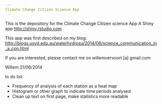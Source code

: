 ```yaml
---
Climate Change Citizen Science App
---
```

This is the depository for the Climate Change Citizen science App
A Shiny app http://shiny.rstudio.com

This app was first described on my blog: http://blogs.usyd.edu.au/waterhydrosu/2014/06/science_communication_in_a_con.html

If you are interested, please contact me on willemvervoort [a] gmail.com

Willem 21/06/2014

to do list:
-	Frequency of analysis of each station as a heat map
-	Histogram or other graph to indicate time periods analysed
-	Clean up text on first page, make statistics more readable
